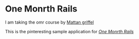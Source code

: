 # One Monrth Rails

I am taking the omr course by [Mattan griffel](http://mattangriffel.com)

This is the pinteresting sample application for [*One Monrth Rails*](http://onemonthrails.com)